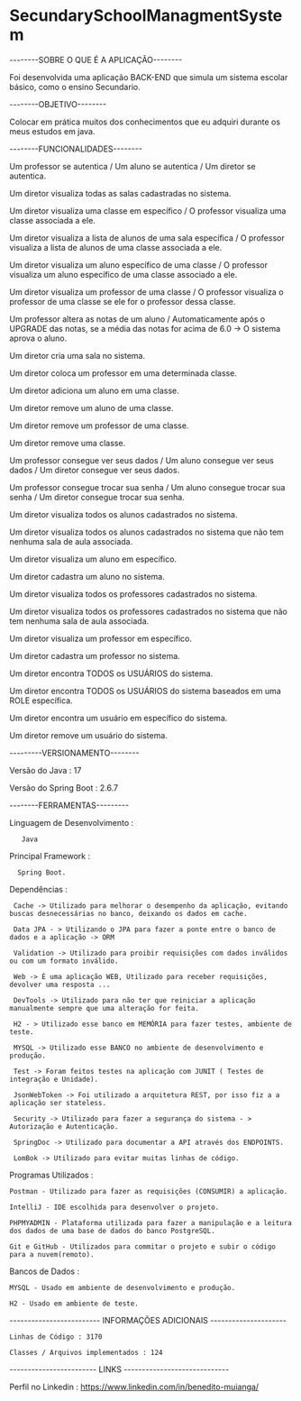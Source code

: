 # SecundarySchoolManagmentSystem
--------SOBRE O QUE É A APLICAÇÃO--------

Foi desenvolvida uma aplicação BACK-END que simula um sistema escolar básico, como o ensino
Secundario.

--------OBJETIVO-------- 

Colocar em prática muitos dos conhecimentos que eu adquiri durante os meus estudos em java.

--------FUNCIONALIDADES-------- 

Um professor se autentica / Um aluno se autentica / Um diretor se autentica.

Um diretor visualiza todas as salas cadastradas no sistema.

Um diretor visualiza uma classe em específico / O professor visualiza uma classe associada a ele.

Um diretor visualiza a lista de alunos de uma sala específica / O professor visualiza a lista de alunos de uma classe associada a ele.

Um diretor visualiza um aluno específico de uma classe / O professor visualiza um aluno específico de uma classe associado a ele.

Um diretor visualiza um professor de uma classe /  O professor visualiza o professor de uma classe se ele for o professor dessa classe.

Um professor altera as notas de um aluno / Automaticamente após o UPGRADE das notas, se a média das notas for acima de 6.0 -> O sistema aprova o aluno.

Um diretor cria uma sala no sistema.

Um diretor coloca um professor em uma determinada classe.

Um diretor adiciona um aluno em uma classe.

Um diretor remove um aluno de uma classe.

Um diretor remove um professor de uma classe.

Um diretor remove uma classe.

Um professor consegue ver seus dados / Um aluno consegue ver seus dados / Um diretor consegue ver seus dados.

Um professor consegue trocar sua senha / Um aluno consegue trocar sua senha / Um diretor consegue trocar sua senha.

Um diretor visualiza todos os alunos cadastrados no sistema. 

Um diretor visualiza todos os alunos cadastrados no sistema que não tem nenhuma sala de aula associada.

Um diretor visualiza um aluno em específico.

Um diretor cadastra um aluno no sistema.

Um diretor visualiza todos os professores cadastrados no sistema. 

Um diretor visualiza todos os professores cadastrados no sistema que não tem nenhuma sala de aula associada.

Um diretor visualiza um professor em específico.

Um diretor cadastra um professor no sistema.

Um diretor encontra TODOS os USUÁRIOS do sistema.

Um diretor encontra TODOS os USUÁRIOS do sistema baseados em uma ROLE específica.

Um diretor encontra um usuário em específico do sistema.

Um diretor remove um usuário do sistema.

---------VERSIONAMENTO-------- 

Versão do Java : 17

Versão do Spring Boot : 2.6.7

--------FERRAMENTAS---------

Linguagem de Desenvolvimento :

       Java

Principal Framework : 

      Spring Boot.

Dependências : 

     Cache -> Utilizado para melhorar o desempenho da aplicação, evitando buscas desnecessárias no banco, deixando os dados em cache.
     
     Data JPA - > Utilizando o JPA para fazer a ponte entre o banco de dados e a aplicação -> ORM
     
     Validation -> Utilizado para proibir requisições com dados inválidos ou com um formato inválido.
     
     Web -> É uma aplicação WEB, Utilizado para receber requisições, devolver uma resposta ...
     
     DevTools -> Utilizado para não ter que reiniciar a aplicação manualmente sempre que uma alteração for feita.
     
     H2 - > Utilizado esse banco em MEMÓRIA para fazer testes, ambiente de teste.
     
     MYSQL -> Utilizado esse BANCO no ambiente de desenvolvimento e produção.
     
     Test -> Foram feitos testes na aplicação com JUNIT ( Testes de integração e Unidade).
     
     JsonWebToken -> Foi utilizado a arquitetura REST, por isso fiz a a aplicação ser stateless.
     
     Security -> Utilizado para fazer a segurança do sistema - > Autorização e Autenticação.
     
     SpringDoc -> Utilizado para documentar a API através dos ENDPOINTS.
     
     LomBok -> Utilizado para evitar muitas linhas de código.

Programas Utilizados : 
    
    Postman - Utilizado para fazer as requisições (CONSUMIR) a aplicação.
    
    IntelliJ - IDE escolhida para desenvolver o projeto.
    
    PHPMYADMIN - Plataforma utilizada para fazer a manipulação e a leitura dos dados de uma base de dados do banco PostgreSQL.
    
    Git e GitHub - Utilizados para commitar o projeto e subir o código para a nuvem(remoto).

Bancos de Dados : 

    MYSQL - Usado em ambiente de desenvolvimento e produção.
    
    H2 - Usado em ambiente de teste.

------------------------- INFORMAÇÕES ADICIONAIS ---------------------

    Linhas de Código : 3170
    
    Classes / Arquivos implementados : 124

------------------------ LINKS -----------------------------

   
   Perfil no Linkedin : https://www.linkedin.com/in/benedito-muianga/
